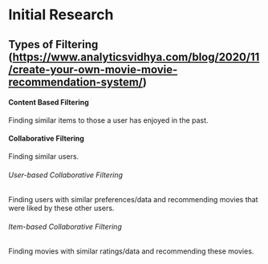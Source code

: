 # Initial Research

## Types of Filtering (https://www.analyticsvidhya.com/blog/2020/11/create-your-own-movie-movie-recommendation-system/)

#### Content Based Filtering
Finding similar items to those a user has enjoyed in the past.

#### Collaborative Filtering
Finding similar users.

###### User-based Collaborative Filtering
Finding users with similar preferences/data and recommending movies that were liked by these other users.

###### Item-based Collaborative Filtering
Finding movies with similar ratings/data and recommending these movies.
